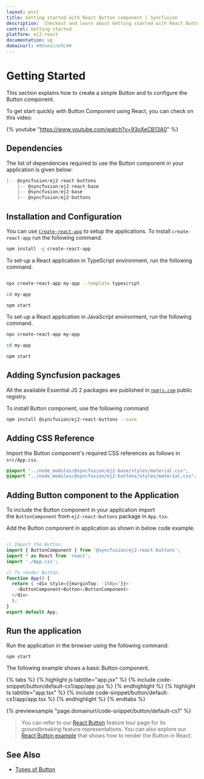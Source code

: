 ```yaml
---
layout: post
title: Getting started with React Button component | Syncfusion
description:  Checkout and learn about Getting started with React Button component of Syncfusion Essential JS 2 and more details.
control: Getting started 
platform: ej2-react
documentation: ug
domainurl: ##DomainURL##
---
```


# Getting Started

This section explains how to create a simple Button and to configure the Button component.

To get start quickly with Button Component using React, you can check on this video:

{% youtube "https://www.youtube.com/watch?v=93oXeCB13A0" %}

## Dependencies

The list of dependencies required to use the Button component in your application is given below:

```javascript
|-- @syncfusion/ej2-react-buttons
    |-- @syncfusion/ej2-react-base
    |-- @syncfusion/ej2-base
    |-- @syncfusion/ej2-buttons
```

## Installation and Configuration

You can use [`Create-react-app`](https://github.com/facebookincubator/create-react-app) to setup the applications. To install `create-react-app` run the following command.

```bash
npm install -g create-react-app
```

To set-up a React application in TypeScript environment, run the following command.

```bash

npx create-react-app my-app --template typescript

cd my-app

npm start

```

To set-up a React application in JavaScript environment, run the following command.


```bash
npx create-react-app my-app

cd my-app

npm start

```

## Adding Syncfusion packages

All the available Essential JS 2 packages are published in [`npmjs.com`](https://www.npmjs.com/~syncfusionorg) public registry.

To install Button component, use the following command

```bash
npm install @syncfusion/ej2-react-buttons --save
```

## Adding CSS Reference

Import the Button component's required CSS references as follows in `src/App.css`.

```css
@import "../node_modules/@syncfusion/ej2-base/styles/material.css";
@import "../node_modules/@syncfusion/ej2-buttons/styles/material.css";
```


## Adding Button component to the Application

To include the Button component in your application import the `ButtonComponent` from `ej2-react-buttons` package in `App.tsx`.

Add the Button component in application as shown in below code example.

```ts

// Import the Button.
import { ButtonComponent } from '@syncfusion/ej2-react-buttons';
import * as React from 'react';
import './App.css';

// To render Button.
function App() {
  return ( <div style={{marginTop: '150px'}}>
    <ButtonComponent>Button</ButtonComponent>
  </div>
  );
}
export default App;
```

## Run the application

Run the application in the browser using the following command:

```
npm start
```

The following example shows a basic Button component.

{% tabs %}
{% highlight js tabtitle="app.jsx" %}
{% include code-snippet/button/default-cs1/app/app.jsx %}
{% endhighlight %}
{% highlight ts tabtitle="app.tsx" %}
{% include code-snippet/button/default-cs1/app/app.tsx %}
{% endhighlight %}
{% endtabs %}

 {% previewsample "page.domainurl/code-snippet/button/default-cs1" %}

> You can refer to our [React Button](https://www.syncfusion.com/react-components/react-button) feature tour page for its groundbreaking feature representations. You can also explore our [React Button example]( https://ej2.syncfusion.com/react/demos/#/material/button/default) that shows how to render the Button in React.

## See Also

* [Types of Button](./types-and-styles#button-types)